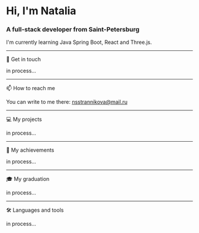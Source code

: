 # Hi, I'm Natalia

### A full-stack developer from Saint-Petersburg
I'm currently learning Java Spring Boot, React and Three.js.

-----
💬 Get in touch
<!--
* [LinkedIn](https://www.linkedin.com/in/natalia-strannikova/)
-->
in process...

-----
📫 How to reach me

You can write to me there: nsstrannikova@mail.ru

-----
💻 My projects

in process...

-----
🐧 My achievements

in process...

-----
🎓 My graduation

in process...

-----
🛠 Languages and tools

in process...


<!--
**brokkko/brokkko** is a ✨ _special_ ✨ repository because its `README.md` (this file) appears on your GitHub profile.

Here are some ideas to get you started:

- 🔭 I’m currently working on ...
- 🌱 I’m currently learning ...
- 👯 I’m looking to collaborate on ...
- 🤔 I’m looking for help with ...
- 💬 Ask me about ...
- 📫 How to reach me: ...
- 😄 Pronouns: ...
- ⚡ Fun fact: ...
-->
